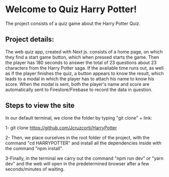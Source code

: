 # Welcome to Quiz Harry Potter!

The project consists of a quiz game about the Harry Potter Quiz.


## Project details:
The web quiz app, created with Next js. consists of a home page, on which they find a start game button, which when pressed starts the game. Then the player has 180 seconds to answer the total of 23 questions about 23 characters from the Harry Potter saga. If the available time runs out, as well as if the player finishes the quiz, a button appears to know the result, which leads to a modal in which the player has to attach his name to know his score. When the modal is sent, both the player's name and score are automatically sent to Firestore/Firebase to record the data in question.



## Steps to view the site


In our default terminal, we clone the folder by typing "git clone" + link:

1- git clone https://github.com/Jcruzcorti/HarryPotter

2- Then, we place ourselves in the root folder of the project, with the command "cd HARRYPOTTER" and install all the dependencies inside with the command "npm install".

3-Finally, in the terminal we carry out the command "npm run dev" or "yarn dev" and the web will open in the predetermined browser after a few seconds/minutes of waiting.

